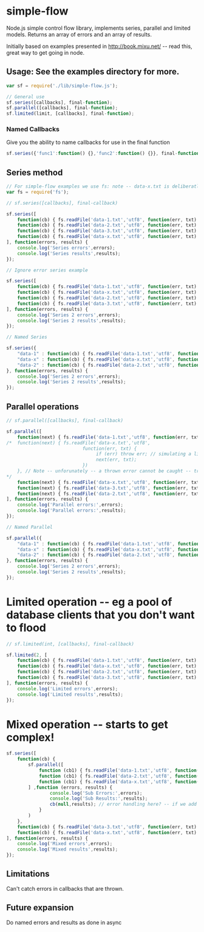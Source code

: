 simple-flow
===========

Node.js simple control flow library, implements series, parallel and limited models. Returns an array of errors and an array of results.

Initially based on examples presented in http://book.mixu.net/ -- read this, great way to get going in node.


## Usage: See the examples directory for more.

```javascript
var sf = require('./lib/simple-flow.js');

// General use
sf.series([callbacks], final-function);
sf.parallel([callbacks], final-function);
sf.limited(limit, [callbacks], final-function);
```

### Named Callbacks

Give you the ability to name callbacks for use in the final function

```javascript
sf.series({'func1':function() {},'func2':function() {}}, final-function);
```



## Series method

```javascript
// For simple-flow examples we use fs: note -- data-x.txt is deliberatly non-existant
var fs = require('fs');

// sf.series([callbacks], final-callback)

sf.series([
	function(cb) { fs.readFile('data-1.txt','utf8', function(err, txt) { cb(err, txt);}) },
	function(cb) { fs.readFile('data-2.txt','utf8', function(err, txt) { cb(err, txt);}) },
	function(cb) { fs.readFile('data-3.txt','utf8', function(err, txt) { cb(err, txt);}) },
	function(cb) { fs.readFile('data-x.txt','utf8', function(err, txt) { cb(err, txt);}) }
], function(errors, results) {
	console.log('Series errors',errors);
	console.log('Series results',results);
});

// Ignore error series example

sf.series([
	function(cb) { fs.readFile('data-1.txt','utf8', function(err, txt) { cb(err, txt);}) },
	function(cb) { fs.readFile('data-x.txt','utf8', function(err, txt) { cb(null, txt);}) }, // I don't care about err here
	function(cb) { fs.readFile('data-2.txt','utf8', function(err, txt) { cb(err, txt);}) },
	function(cb) { fs.readFile('data-3.txt','utf8', function(err, txt) { cb(err, txt);}) }
], function(errors, results) {
	console.log('Series 2 errors',errors);
	console.log('Series 2 results',results);
});

// Named Series

sf.series({
	"data-1" : function(cb) { fs.readFile('data-1.txt','utf8', function(err, txt) { cb(err, txt);}) },
	"data-x" : function(cb) { fs.readFile('data-x.txt','utf8', function(err, txt) { cb(null, txt);}) },
	"data-2" : function(cb) { fs.readFile('data-2.txt','utf8', function(err, txt) { cb(err, txt);}) }
}, function(errors, results) {
	console.log('Series 2 errors',errors);
	console.log('Series 2 results',results);
});
```

## Parallel operations

```javascript
// sf.parallel([callbacks], final-callback)

sf.parallel([
	function(next) { fs.readFile('data-1.txt','utf8', function(err, txt) { next(err, txt);}) },
/*	function(next) { fs.readFile('data-x.txt','utf8', 
							function(err, txt) {
								 if (err) throw err; // simulating a library throwing an error
								 next(err, txt);
							}) 
	}, // Note -- unforunately -- a thrown error cannot be caught -- tried with try catch and with domains
*/
	function(next) { fs.readFile('data-x.txt','utf8', function(err, txt) { next(err, txt);}) },
	function(next) { fs.readFile('data-3.txt','utf8', function(err, txt) { next(err, txt);}) },
	function(next) { fs.readFile('data-2.txt','utf8', function(err, txt) { next(err, txt);}) }
], function(errors, results) {
	console.log('Parallel errors:',errors);
	console.log('Parallel errors:',results);
});

// Named Parallel

sf.parallel({
	"data-1" : function(cb) { fs.readFile('data-1.txt','utf8', function(err, txt) { cb(err, txt);}) },
	"data-x" : function(cb) { fs.readFile('data-x.txt','utf8', function(err, txt) { cb(err, txt);}) },
	"data-2" : function(cb) { fs.readFile('data-2.txt','utf8', function(err, txt) { cb(err, txt);}) }
}, function(errors, results) {
	console.log('Series 2 errors',errors);
	console.log('Series 2 results',results);
});

```


# Limited operation -- eg a pool of database clients that you don't want to flood

```javascript
// sf.limited(int, [callbacks], final-callback)

sf.limited(2, [
	function(cb) { fs.readFile('data-1.txt','utf8', function(err, txt) { cb(err, txt);}) },
	function(cb) { fs.readFile('data-x.txt','utf8', function(err, txt) { cb(err, txt);}) },
	function(cb) { fs.readFile('data-2.txt','utf8', function(err, txt) { cb(err, txt);}) },
	function(cb) { fs.readFile('data-3.txt','utf8', function(err, txt) { cb(err, txt);}) }
], function(errors, results) {
	console.log('Limited errors',errors);
	console.log('Limited results',results);
});
```

# Mixed operation -- starts to get complex!

```javascript
sf.series([
	function(cb) { 
		sf.parallel([
			function (cb1) { fs.readFile('data-1.txt','utf8', function(err, txt) { cb1(err, txt);}) },
			function (cb1) { fs.readFile('data-2.txt','utf8', function(err, txt) { cb1(err, txt);}) },
			function (cb1) { fs.readFile('data-x.txt','utf8', function(err, txt) { cb1(err, txt);}) }
		] ,function (errors, results) {
				console.log('Sub Errors:',errors);
				console.log('Sub Results:',results);
				cb(null,results); // error handling here? -- if we add a err instead of null -- series dies.
			}
		)
	},
	function(cb) { fs.readFile('data-3.txt','utf8', function(err, txt) { cb(err, txt);}) },
	function(cb) { fs.readFile('data-x.txt','utf8', function(err, txt) { cb(err, txt);}) }
], function(errors, results) {
	console.log('Mixed errors',errors);
	console.log('Mixed results',results);
});
```



## Limitations

Can't catch errors in callbacks that are thrown.


## Future expansion

Do named errors and results as done in async
